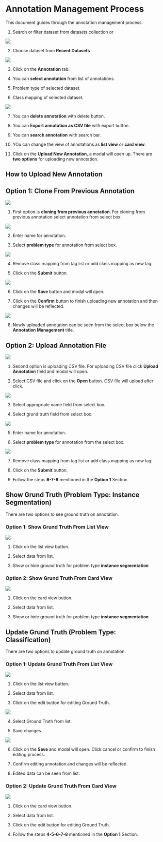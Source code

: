 # Annotation Management Process

This document guides through the annotation management process.

1. Search or filter dataset from datasets collection or

![](imgs/image1.png)

2. Choose dataset from **Recent Datasets**

![](imgs/image2.png)

3. Click on the **Annotation** tab.

4. You can **select annotation** from list of annotations.

5. Problem type of selected dataset.

6. Class mapping of selected dataset.

![](imgs/image3.png)

7. You can **delete annotation** with delete button.

8. You can **Export annotation as CSV file** with export button.

9. You can **search annotation** with search bar.

10. YOu can change the view of annotations as **list view** or **card view**.

11. Click on the **Upload New Annotation**, a modal will open up. There are **two options** for uploading new annotation.

## How to Upload New Annotation

## Option 1: Clone From Previous Annotation

![](imgs/image4.png)

1. First option is **cloning from previous annotation**. For cloning from previous annotation select annotation from select box.

![](imgs/image5.png)

2. Enter name for annotation.

3. Select **problem type** for annotation from select box.

![](imgs/image6.png)

4. Remove class mapping from tag list or add class mapping as new tag.

5. Click on the **Submit** button.

![](imgs/image7.png)

6. Click on the **Save** button and modal will open.

7. Click on the **Confirm** button to finish uploading new annotation and then changes will be reflected.

![](imgs/image8.png)

8. Newly uploaded annotation can be seen from the select box below the **Annotation Management** title.

## Option 2: Upload Annotation File

![](imgs/image9.png)

1. Second option is uploading CSV file. For uploading CSV file click **Upload Annotation** field and modal will open. 

2. Select CSV file and click on the **Open** button. CSV file will upload after click.

![](imgs/image10.png)

3. Select appropriate name field from select box.

4. Select grund truth field from select box.

![](imgs/image11.png)

5. Enter name for annotation.

6. Select **problem type** for annotation from the select box.

![](imgs/image12.png)

7. Remove class mapping from tag list or add class mapping as new tag.

8. Click on the **Submit** button.

9. Follow the steps **6-7-8** mentioned in the **Option 1** Section.

## Show Grund Truth (Problem Type: Instance Segmentation)

There are two options to see ground truth on annotation.

### Option 1: Show Grund Truth From List View

![](imgs/image13.png)

1. Click on the list view button.

2. Select data from list.

3. Show or hide ground truth for problem type **instance segmentation**

### Option 2: Show Grund Truth From Card View

![](imgs/image17.png)

1. Click on the card view button.

2. Select data from list.

3. Show or hide ground truth for problem type **instance segmentation**

## Update Grund Truth (Problem Type: Classification)

There are two options to update ground truth on annotation.

### Option 1: Update Grund Truth From List View

![](imgs/image14.png)

1. Click on the list view button.

2. Select data from list.

3. Click on the edit button for editing Ground Truth.

![](imgs/image15.png)

4. Select Ground Truth from list.

5. Save changes.

![](imgs/image16.png)

6. Click on the **Save** and modal will open. Click cancel or confirm to finish editing process.

7. Confirm editing annotation and changes will be reflected.

8. Edited data can be seen from list.

### Option 2: Update Grund Truth From Card View

![](imgs/image18.png)

1. Click on the card view button.

2. Select data from list.

3. Click on the edit button for editing Ground Truth.

4. Follow the steps **4-5-6-7-8** mentioned in the **Option 1** Section.